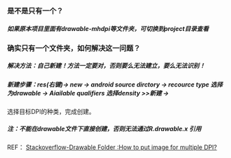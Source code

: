 ### 是不是只有一个？

#####   如果原本项目里面有drawable-mhdpi等文件夹，可切换到project目录查看

### 确实只有一个文件夹，如何解决这一问题？

##### 解决方法：自己新建！方法一定要对，否则要么无法建立，要么无法识别！
##### 新建步骤：res(右键)-> new -> android source dirctory -> recource type 选择为drawable -> Aiailable qualifiers 选择density >>新建 ->
选择目标DPI的种类，完成创建。
##### 注：不能在drawable文件下直接创建，否则无法通过R.drawable.x 引用

REF： [Stackoverflow-Drawable Folder :How to put image for multiple DPI?](http://stackoverflow.com/questions/29294287/android-studio-drawable-folder-how-to-put-images-for-multiple-dpi?noredirect=1)

